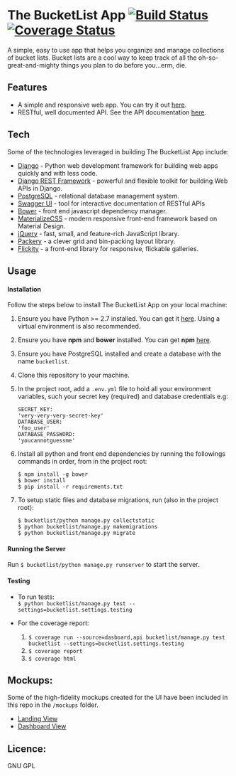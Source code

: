 # The BucketList App [![Build Status](https://travis-ci.org/andela-uawili/django-bucketlist-application.svg?branch=develop)](https://travis-ci.org/andela-uawili/django-bucketlist-application) [![Coverage Status](https://coveralls.io/repos/andela-uawili/django-bucketlist-application/badge.svg?branch=develop&service=github)](https://coveralls.io/github/andela-uawili/django-bucketlist-application?branch=develop)

A simple, easy to use app that helps you organize and manage collections of bucket lists. Bucket lists are a cool way to keep track of all the oh-so-great-and-mighty things you plan to do before you...erm, die. 

## Features
+ A simple and responsive web app. You can try it out [here](http://thebucketlistapp.herokuapp.com/).
+ RESTful, well documented API. See the API documentation [here](http://thebucketlistapp.herokuapp.com/api/docs/).

## Tech
Some of the technologies leveraged in building The BucketList App include:
+ [Django](https://www.djangoproject.com/) - Python web development framework for building web apps quickly and with less code.
+ [Django REST Framework](http://www.django-rest-framework.org/) - powerful and flexible toolkit for building Web APIs in Django.
+ [PostgreSQL](http://www.postgresql.org/) - relational database management system.
+ [Swagger UI](http://swagger.io/) - tool for interactive documentation of RESTful APIs
+ [Bower](http://bower.io/) - front end javascript dependency manager.
+ [MaterializeCSS](http://materializecss.com/) - modern responsive front-end framework based on Material Design.
+ [jQuery](http://jquery.com/) - fast, small, and feature-rich JavaScript library.
+ [Packery](http://packery.metafizzy.co/) - a clever grid and bin-packing layout library.
+ [Flickity](http://flickity.metafizzy.co/) - a front-end library for responsive, flickable galleries.

## Usage

#### Installation
Follow the steps below to install The BucketList App on your local machine: 

1. Ensure you have Python >= 2.7 installed. You can get it [here](https://www.python.org/downloads/). Using a virtual environment is also recommended.
2. Ensure you have **npm** and **bower** installed. You can get **npm** [here](https://www.npmjs.com/).
3. Ensure you have PostgreSQL installed and create a database with the name `bucketlist`.
4. Clone this repository to your machine.
5. In the project root, add a `.env.yml` file to hold all your environment variables, such your secret key (required) and database credentials e.g:
    ```
    SECRET_KEY:
    'very-very-very-secret-key'
    DATABASE_USER:
    'foo_user'
    DATABASE_PASSWORD:
    'youcannotguessme' 
    ```

6. Install all python and front end dependencies by running the followings commands in order, from in the project root:
    ```
    $ npm install -g bower
    $ bower install
    $ pip install -r requirements.txt
    ```

7. To setup static files and database migrations, run (also in the project root):
    ```
    $ bucketlist/python manage.py collectstatic
    $ python bucketlist/manage.py makemigrations
    $ python bucketlist/manage.py migrate
    ```
 
#### Running the Server

Run `$ bucketlist/python manage.py runserver` to start the server.

#### Testing
+ To run tests:  
```$ python bucketlist/manage.py test --settings=bucketlist.settings.testing```

+ For the coverage report:    
  1. ```$ coverage run --source=dasboard,api bucketlist/manage.py test bucketlist --settings=bucketlist.settings.testing ```
  2. ```$ coverage report ```
  3. ```$ coverage html ```

## Mockups:
Some of the high-fidelity mockups created for the UI have been included in this repo in the `/mockups` folder.
+ [Landing View](https://github.com/andela-uawili/django-bucketlist-application/blob/develop/mockups/landing.png)
+ [Dashboard View](https://github.com/andela-uawili/django-bucketlist-application/blob/develop/mockups/dashboard.png)

## Licence:
GNU GPL